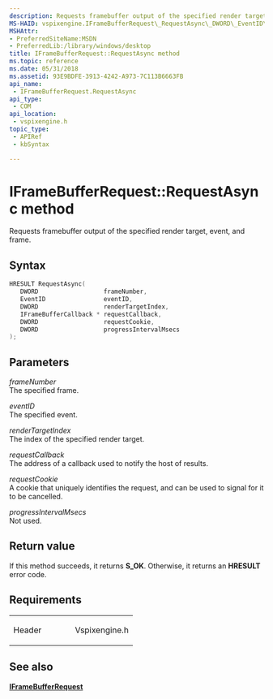 ```yaml
---
description: Requests framebuffer output of the specified render target, event, and frame.
MS-HAID: vspixengine.IFrameBufferRequest\_RequestAsync\_DWORD\_EventID\_DWORD\_IFrameBufferCallback\_ptr\_DWORD\_DWORD
MSHAttr:
- PreferredSiteName:MSDN
- PreferredLib:/library/windows/desktop
title: IFrameBufferRequest::RequestAsync method
ms.topic: reference
ms.date: 05/31/2018
ms.assetid: 93E9BDFE-3913-4242-A973-7C113B6663FB
api_name: 
 - IFrameBufferRequest.RequestAsync
api_type: 
 - COM
api_location: 
 - vspixengine.h
topic_type: 
 - APIRef
 - kbSyntax

---
```


# <span id="vspixengine.iframebufferrequest_requestasync_dword_eventid_dword_iframebuffercallback_ptr_dword_dword"></span>IFrameBufferRequest::RequestAsync method

Requests framebuffer output of the specified render target, event, and frame.

## Syntax


```C++
HRESULT RequestAsync(
   DWORD                  frameNumber,
   EventID                eventID,
   DWORD                  renderTargetIndex,
   IFrameBufferCallback * requestCallback,
   DWORD                  requestCookie,
   DWORD                  progressIntervalMsecs
);
```

## Parameters

*frameNumber*   
The specified frame.

*eventID*   
The specified event.

*renderTargetIndex*   
The index of the specified render target.

*requestCallback*   
The address of a callback used to notify the host of results.

*requestCookie*   
A cookie that uniquely identifies the request, and can be used to signal for it to be cancelled.

*progressIntervalMsecs*   
Not used.

## Return value

If this method succeeds, it returns **S\_OK**. Otherwise, it returns an **HRESULT** error code.

## Requirements

<table><colgroup><col style="width: 50%" /><col style="width: 50%" /></colgroup><tbody><tr class="odd"><td><p>Header</p></td><td>Vspixengine.h</td></tr></tbody></table>

## <span id="see_also"></span>See also

[**IFrameBufferRequest**](/windows/desktop/direct3dtools/iframebufferrequest)

 

 
